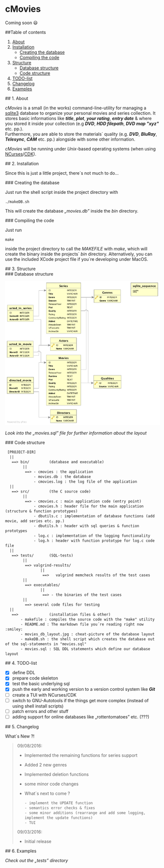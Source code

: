 # cMovies
Coming soon :smiley:

##Table of contents

1. [About](#about)
2. [Installation](#installation)
    * [Creating the database](#create_database)
    * [Compiling the code](#compile_code)
3. [Structure](#structure)
    * [Database structure](#database_structure)
    * [Code structure](#code_structure)
4. [TODO-list](#todo)
5. [Changelog](#changelog)
6. [Examples](#examples)

<div id='about' />
## 1. About

*cMovies* is a small (in the works) command-line-utility for managing a [sqlite3](http://www.sqlite.org/about.html) database to
organize your personal movies and series collection.
It stores basic informations like _**title**_, _**plot**_, _**your rating**_, _**entry date**_ &amp; where you stored it 
inside your collection (e.g _**DVD**_, _**HDD filepath**_, _**DVD map "xyz"**_ etc. pp.).  
Furthermore, you are able to store the materials´ quality (e.g. _**DVD**_, _**BluRay**_, _**Telesync**_, _**CAM**_ etc. pp.) alongside with some other information. 


*cMovies* will be running under *Unix*-based operating systems (when using [NCurses](https://www.gnu.org/software/ncurses/)/[CDK](http://invisible-island.net/cdk/manpage/cdk.3.html)).

<div id='installation' />
## 2. Installation

Since this is just a little project, there´s not much to do... 

<div id='create_database' />
### Creating the database

Just run the shell script inside the project directory with 
```shell
./makeDB.sh
``` 
This will create the database *&ldquor;movies.db&rdquor;* inside the *bin* directory.

<div id='compile_code' />
### Compiling the code

Just run 
```shell
make
``` 
inside the project directory to call the *MAKEFILE* with *make*, which will create the binary inside the projects´ *bin* directory. 
Alternatively, you can use the included XCode project file if you´re developing under MacOS.

<div id='structure' />
## 3. Structure

<div id='database_structure' />
### Database structure

![database layout](./movies_db_layout.jpg)

*Look into the &ldquor;movies.sql&rdquor; file for further information about the layout* 

<div id='code_structure' />
### Code structure
   
     [PROJECT-DIR]
      ||
       ==> bin/         (database and executable)
            ||
             ==> - cmovies : the application
                 - movies.db : the database
                 - cmovies.log : the log file of the application
      ||
       ==> src/         (the C source code)
            ||
             ==> - cmovies.c : main application code (entry point)
                 - cmovies.h : header file for the main application (structure & function prototypes)
                 - dbutils.c : implementation of database functions (add movie, add series etc. pp.)
                 - dbutils.h : header with sql queries & function prototypes
                 - log.c : implementation of the logging functionality
                 - log.h : header with function prototype for log.c code file
      ||
       ==> tests/       (SQL-tests)
            ||
             ==> valgrind-results/
                    ||
                     ==>   valgrind memcheck results of the test cases 
            ||
             ==> executables/
                    ||
                     ==> - the binaries of the test cases
            ||
             ==> several code files for testing
      ||                
       ==>              (installation files & other)
           - makefile : compiles the source code with the "make" utility  
           - README.md : The markdown file you´re reading right now :smiley:
           - movies_db_layout.jpg : cheat-picture of the database layout
           - makeDB.sh : the shell script which creates the database out of the sql-statements in "movies.sql"
           - movies.sql : SQL DDL statements which define our database layout
             
<div id='todo' />
## 4. TODO-list

- [x] define DDL
- [x] prepare code skeleton
- [x] test the basic underlying sql
- [x] push the early and working version to a version control system like _**Git**_
- [ ] create a TUI with NCurses/CDK
- [ ] switch to GNU-Autotools if the things get more complex (instead of using shell install scripts)
- [ ] patch errors and other stuff
- [ ] adding support for online databases like &ldquor;rottentomatoes&rdquor; etc. (???) 

<div id='changelog' />
## 5. Changelog

What´s New ?!

> 09/08/2016:
>
>   - Implemented the remaining functions for series support
>   - Added 2 new genres
>   - Implemented deletion functions
>   - some minor code changes
>   - What´s next to come ?
>
>         - implement the UPDATE function
>         - semantics error checks & fixes
>         - some minor additions (rearrange and add some logging, implement the update functions)
>         - TUI
>
>
> 09/03/2016:
>
>   - Initial release
>       

<div id='examples' />
## 6. Examples

*Check out the &ldquor;tests&rdquor; directory*
